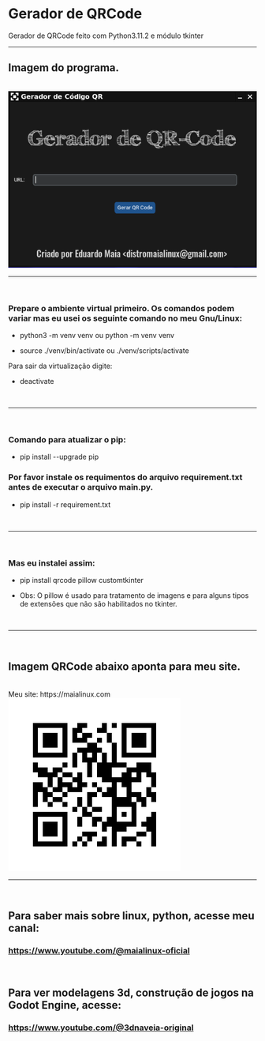 # Gerador de QRCode
Gerador de QRCode feito com Python3.11.2 e módulo tkinter
<hr>

<p align="center">
  
## Imagem do programa.

<br>
<img src="imagem.png">
</p>
<hr>

<br>

### Prepare o ambiente virtual primeiro. Os comandos podem variar mas eu usei os seguinte comando no meu Gnu/Linux:

  - python3 -m venv venv ou python -m venv venv

  - source ./venv/bin/activate ou ./venv/scripts/activate

Para sair da virtualização digite:

  - deactivate
  
<br>
<hr>
<br>

### Comando para atualizar o pip:

  - pip install --upgrade pip

### Por favor instale os requimentos do arquivo requirement.txt antes de executar o arquivo main.py.

  - pip install -r requirement.txt

<br>
<hr>
<br>

### Mas eu instalei assim:

  - pip install qrcode pillow customtkinter
  
  - Obs: O pillow é usado para tratamento de imagens e para alguns tipos de extensões que não são habilitados no tkinter.

  <br>
  <hr>
  <br>
  
## Imagem QRCode abaixo aponta para meu site.

<br>
Meu site: https://maialinux.com
<img src="QRCodeExportado.png">
</p>
<hr>

<br>

## Para saber mais sobre linux, python, acesse meu canal:

### https://www.youtube.com/@maialinux-oficial 

<br>

## Para ver modelagens 3d, construção de jogos na Godot Engine, acesse:

### https://www.youtube.com/@3dnaveia-original

